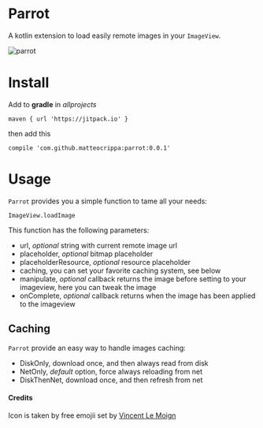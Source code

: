 # Parrot
A kotlin extension to load easily remote images in your `ImageView`.

![parrot](https://github.com/matteocrippa/parrot/blob/master/.github/parrot.png?raw=true)

# Install

Add to **gradle** in _allprojects_

```
maven { url 'https://jitpack.io' }
```

then add this

```
compile 'com.github.matteocrippa:parrot:0.0.1'
```

# Usage
`Parrot` provides you a simple function to tame all your needs:

`ImageView.loadImage`

This function has the following parameters:
- url, _optional_ string with current remote image url
- placeholder, _optional_ bitmap placeholder
- placeholderResource, _optional_ resource placeholder
- caching, you can set your favorite caching system, see below
- manipulate, _optional_ callback returns the image before setting to your imageview, here you can tweak the image
- onComplete, _optional_ callback returns when the image has been applied to the imageview


## Caching
`Parrot` provide an easy way to handle images caching:

- DiskOnly, download once, and then always read from disk
- NetOnly, _default_ option, force always reloading from net
- DiskThenNet, download once, and then refresh from net

#### Credits

Icon is taken by free emojii set by [Vincent Le Moign](https://dribbble.com/webalys)
